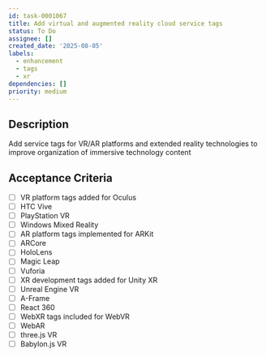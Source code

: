 ```yaml
---
id: task-0001067
title: Add virtual and augmented reality cloud service tags
status: To Do
assignee: []
created_date: '2025-08-05'
labels:
  - enhancement
  - tags
  - xr
dependencies: []
priority: medium
---
```


## Description

Add service tags for VR/AR platforms and extended reality technologies to improve organization of immersive technology content

## Acceptance Criteria

- [ ] VR platform tags added for Oculus
- [ ] HTC Vive
- [ ] PlayStation VR
- [ ] Windows Mixed Reality
- [ ] AR platform tags implemented for ARKit
- [ ] ARCore
- [ ] HoloLens
- [ ] Magic Leap
- [ ] Vuforia
- [ ] XR development tags added for Unity XR
- [ ] Unreal Engine VR
- [ ] A-Frame
- [ ] React 360
- [ ] WebXR tags included for WebVR
- [ ] WebAR
- [ ] three.js VR
- [ ] Babylon.js VR
